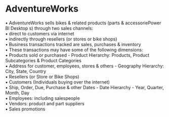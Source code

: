 # AdventureWorks

• AdventureWorks sells bikes & related products (parts & accessoriePower BI Desktop s) through two sales channels:</br>
  ▪ direct to customers via internet</br>
  ▪ indirectly through resellers (or stores or bike shops)</br>
• Business transactions tracked are sales, purchases & inventory</br>
• These transactions may have some of the following dimensions:</br>
  ▪ Products sold or purchased - Product Hierarchy: Products, Product Subcategories & Product Categories</br>
  ▪ Address for customer, employees, stores & others - Geography Hierarchy: City, State, Country</br>
  ▪ Resellers (or Store or Bike Shops)</br>
  ▪ Customers (Individuals buying over the internet)</br>
  ▪ Ship, Order, Due, Purchase & other Dates - Date Hierarchy - Year, Quarter, Month, Day</br>
  ▪ Employees: including salespeople</br>
  ▪ Vendors: product and part suppliers</br>
  ▪ Sales promotions</br>
